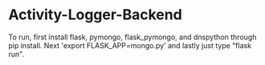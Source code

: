 # Activity-Logger-Backend

To run, first install flask, pymongo, flask_pymongo, and dnspython through pip install. Next 'export FLASK_APP=mongo.py' and lastly just type "flask run".
